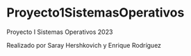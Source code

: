 # Proyecto1SistemasOperativos
Proyecto I Sistemas Operativos 2023

Realizado por Saray Hershkovich y Enrique Rodríguez
